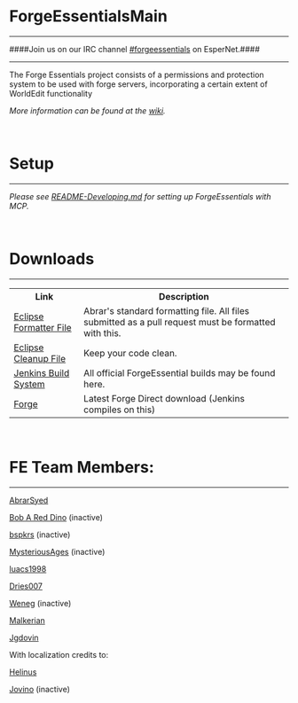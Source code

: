 ForgeEssentialsMain
===================
*******************
####Join us on our IRC channel [#forgeessentials](http://webchat.esper.net/?channels=forgeessentials&prompt=1) on EsperNet.####
_________________________________________________________________________________________________________________________
The Forge Essentials project consists of a permissions and protection system to be used with forge servers, incorporating a certain extent of WorldEdit functionality

*More information can be found at the [wiki](https://github.com/ForgeEssentials/ForgeEssentialsMain/wiki).*

<br>

Setup
=====
_____
*Please see [README-Developing.md](README-Developing.md) for setting up ForgeEssentials with MCP.*

<br>

Downloads
=========
_________
<table>
<tr>
<th>Link</th>
<th>Description</th>
</tr>
<tr>
<td><a href="https://dl.dropbox.com/u/31042110/eclipse%20Formatter%20Stuff/AbrarCodeFormatter.xml">Eclipse Formatter File</a></td>
<td>Abrar's standard formatting file. All files submitted as a pull request must be formatted with this.</td>
</tr>
<tr>
<td><a href="https://dl.dropbox.com/u/31042110/eclipse%20Formatter%20Stuff/AbrarCodeCleanup.xml">Eclipse Cleanup File</a></td>
<td>Keep your code clean.</td>
</tr>
<tr>
<td><a href="http://files.minecraftforge.net/ForgeEssentials/">Jenkins Build System</a></td>
<td>All official ForgeEssential builds may be found here.</td>
</tr>
<tr>
<td><a href="http://files.minecraftforge.net/minecraftforge/minecraftforge-universal-latest.zip">Forge</a></td>
<td>Latest Forge Direct download (Jenkins compiles on this)</td>
</table>

<br>

FE Team Members:
================
________________
<a href="https://github.com/AbrarSyed">AbrarSyed</a>  

<a href="https://github.com/Bob-A-Red-Dino">Bob A Red Dino</a>  (inactive)

<a href="https://github.com/bspkrs">bspkrs</a> (inactive)

<a href="https://github.com/MysteriousAges">MysteriousAges</a> (inactive)

<a href="https://github.com/luacs1998">luacs1998</a>

<a href="https://github.com/dries007">Dries007</a>

<a href="https://github.com/Weneg">Weneg</a> (inactive)

<a href="https://github.com/Malkerian">Malkerian</a>

<a href="https://github.com/Jgdovin">Jgdovin</a>

With localization credits to:

<a href="https://github.com/helinus">Helinus</a>

<a href="https://github.com/jovino">Jovino</a> (inactive)
